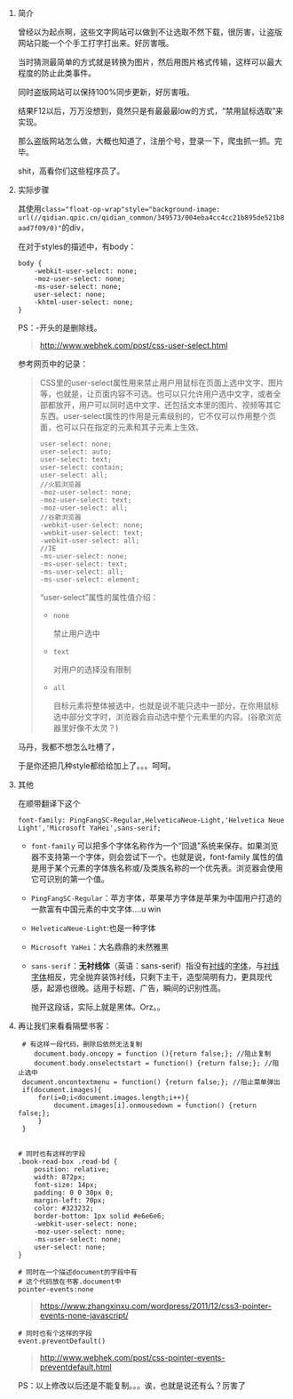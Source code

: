 1. 简介

   曾经以为起点啊，这些文字网站可以做到不让选取不然下载，很厉害，让盗版网站只能一个个手工打字打出来。好厉害哦。

   当时猜测最简单的方式就是转换为图片，然后用图片格式传输，这样可以最大程度的防止此类事件。

   同时盗版网站可以保持100%同步更新，好厉害哦。

   结果F12以后，万万没想到，竟然只是有最最最low的方式，“禁用鼠标选取”来实现。

   那么盗版网站怎么做，大概也知道了，注册个号，登录一下，爬虫抓一抓。完毕。

   shit，高看你们这些程序员了。

2. 实际步骤

   其使用`class="float-op-wrap"style="background-image: url(//qidian.qpic.cn/qidian_common/349573/004eba4cc4cc21b895de521b8aad7f09/0)"`的div，

   在对于styles的描述中，有body：

   ```
   body {
       -webkit-user-select: none;
       -moz-user-select: none;
       -ms-user-select: none;
       user-select: none;
       -khtml-user-select: none;
   }
   ```

   PS：-开头的是删除线。

   > http://www.webhek.com/post/css-user-select.html

   参考网页中的记录：

   > CSS里的user-select属性用来禁止用户用鼠标在页面上选中文字、图片等，也就是，让页面内容不可选。也可以只允许用户选中文字，或者全部都放开，用户可以同时选中文字、还包括文本里的图片、视频等其它东西。user-select属性的作用是元素级别的，它不仅可以作用整个页面，也可以只在指定的元素和其子元素上生效。
   >
   > ```
   > user-select: none;
   > user-select: auto;
   > user-select: text;
   > user-select: contain;
   > user-select: all;
   > //火狐浏览器
   > -moz-user-select: none;
   > -moz-user-select: text;
   > -moz-user-select: all;
   > //谷歌浏览器
   > -webkit-user-select: none;
   > -webkit-user-select: text;
   > -webkit-user-select: all;
   > //IE
   > -ms-user-select: none;
   > -ms-user-select: text;
   > -ms-user-select: all;
   > -ms-user-select: element;
   > ```
   >
   > “user-select”属性的属性值介绍：
   >
   > - `none`
   >
   >   禁止用户选中
   >
   > - `text`
   >
   >   对用户的选择没有限制
   >
   > - `all`
   >
   >   目标元素将整体被选中，也就是说不能只选中一部分，在你用鼠标选中部分文字时，浏览器会自动选中整个元素里的内容。(谷歌浏览器里好像不太灵？)

   马丹，我都不想怎么吐槽了，

   于是你还把几种style都给给加上了。。。呵呵。

3. 其他

   在顺带翻译下这个

   ```
   font-family: PingFangSC-Regular,HelveticaNeue-Light,'Helvetica Neue Light','Microsoft YaHei',sans-serif;
   ```

   - `font-family` 可以把多个字体名称作为一个“回退”系统来保存。如果浏览器不支持第一个字体，则会尝试下一个。也就是说，font-family 属性的值是用于某个元素的字体族名称或/及类族名称的一个优先表。浏览器会使用它可识别的第一个值。

   - `PingFangSC-Regular`：苹方字体，苹果苹方字体是苹果为中国用户打造的一款富有中国元素的中文字体....u win

   - `HelveticaNeue-Light`:也是一种字体

   - `Microsoft YaHei`：大名鼎鼎的未然雅黑

   - `sans-serif`：**无衬线体**（英语：sans-serif）指没有[衬线](https://zh.wikipedia.org/wiki/%E8%A5%AF%E7%B7%9A)的[字体](https://zh.wikipedia.org/wiki/%E5%AD%97%E9%AB%94)，与[衬线字体](https://zh.wikipedia.org/wiki/%E8%A5%AF%E7%B7%9A%E5%AD%97%E9%AB%94)相反，完全抛弃装饰衬线，只剩下主干，造型简明有力，更具现代感，起源也很晚。适用于标题、广告，瞬间的识别性高。

     抛开这段话，实际上就是黑体。Orz。。

4. 再让我们来看看隔壁书客：

   ```
   	# 有这样一段代码，删除后依然无法复制
       document.body.oncopy = function (){return false;}; //阻止复制
       document.body.onselectstart = function() {return false;}; //阻止选中
   	document.oncontextmenu = function() {return false;}; //阻止菜单弹出
   	if(document.images){
   		for(i=0;i<document.images.length;i++){
   			document.images[i].onmousedown = function() {return false;}; 
   		}
   	}
   	
   ```

   ```
   # 同时也有这样的字段
   .book-read-box .read-bd {
       position: relative;
       width: 872px;
       font-size: 14px;
       padding: 0 0 30px 0;
       margin-left: 70px;
       color: #323232;
       border-bottom: 1px solid #e6e6e6;
       -webkit-user-select: none;
       -moz-user-select: none;
       -ms-user-select: none;
       user-select: none;
   }
   ```

   ```
   # 同时在一个描述document的字段中有
   # 这个代码放在书客.document中
   pointer-events:none
   ```

   > https://www.zhangxinxu.com/wordpress/2011/12/css3-pointer-events-none-javascript/

   ```
   # 同时也有个这样的字段
   event.preventDefault()
   ```

   > http://www.webhek.com/post/css-pointer-events-preventdefault.html

   PS：以上修改以后还是不能复制。。。诶，也就是说还有么？厉害了

